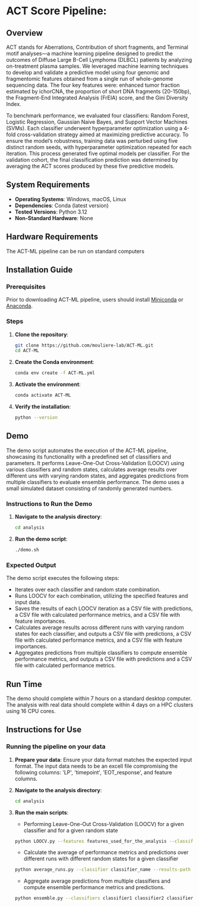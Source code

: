 # ACT Score Pipeline:

## Overview
ACT stands for Aberrations, Contribution of short fragments, and Terminal motif analyses—a machine learning pipeline designed to predict the outcomes of Diffuse Large B-Cell Lymphoma (DLBCL) patients by analyzing on-treatment plasma samples. We leveraged machine learning techniques to develop and validate a predictive model using four genomic and fragmentomic features obtained from a single run of whole-genome sequencing data. The four key features were: enhanced tumor fraction estimated by ichorCNA, the proportion of short DNA fragments (20-150bp), the Fragment-End Integrated Analysis (FrEIA) score, and the Gini Diversity Index.

To benchmark performance, we evaluated four classifiers: Random Forest, Logistic Regression, Gaussian Naive Bayes, and Support Vector Machines (SVMs). Each classifier underwent hyperparameter optimization using a 4-fold cross-validation strategy aimed at maximizing predictive accuracy. To ensure the model’s robustness, training data was perturbed using five distinct random seeds, with hyperparameter optimization repeated for each iteration. This process generated five optimal models per classifier. For the validation cohort, the final classification prediction was determined by averaging the ACT scores produced by these five predictive models.

## System Requirements

- **Operating Systems**: Windows, macOS, Linux
- **Dependencies**: Conda (latest version)
- **Tested Versions**: Python 3.12
- **Non-Standard Hardware**: None

## Hardware Requirements
The ACT-ML pipeline can be run on standard computers

## Installation Guide

### Prerequisites
Prior to downloading ACT-ML pipeline, users should install [Miniconda](https://docs.conda.io/en/latest/miniconda.html) or [Anaconda](https://docs.anaconda.com/free/anaconda/install/index.html).

### Steps

1. **Clone the repository**:
    ```sh
    git clone https://github.com/mouliere-lab/ACT-ML.git
    cd ACT-ML
    ```
2. **Create the Conda environment**:
    ```sh
    conda env create -f ACT-ML.yml
    ```

3. **Activate the environment**:
    ```sh
    conda activate ACT-ML
    ```
4. **Verify the installation**:
    ```sh
    python --version
    ```

## Demo

The demo script automates the execution of the ACT-ML pipeline, showcasing its functionality with a predefined set of classifiers and parameters. It performs Leave-One-Out Cross-Validation (LOOCV) using various classifiers and random states, calculates average results over different uns with varying random states, and aggregates predictions from multiple classifiers to evaluate ensemble performance. The demo uses a small simulated dataset consisting of randomly generated numbers.

### Instructions to Run the Demo

1. **Navigate to the analysis directory**:
    ```sh
    cd analysis
    ```

2. **Run the demo script**:
    ```sh
    ./demo.sh
    ```

### Expected Output

The demo script executes the following steps:

- Iterates over each classifier and random state combination.
- Runs LOOCV for each combination, utilizing the specified features and input data.
- Saves the results of each LOOCV iteration as a CSV file with predictions, a CSV file with calculated performance metrics, and a CSV file with feature importances.
- Calculates average results across different runs with varying random states for each classifier, and outputs a CSV file with predictions, a CSV file with calculated performance metrics, and a CSV file with feature importances.
- Aggregates predictions from multiple classifiers to compute ensemble performance metrics, and outputs a CSV file with predictions and a CSV file with calculated performance metrics.

## Run Time
The demo should complete within 7 hours on a standard desktop computer.
The analysis with real data should complete within 4 days on a HPC clusters using 16 CPU cores.

## Instructions for Use

### Running the pipeline on your data

1. **Prepare your data**: Ensure your data format matches the expected input format. The input data needs to be an excell file compromising the following columns: 'LP', 'timepoint', 'EOT_response', and feature columns.
2. **Navigate to the analysis directory**:
    ```sh
    cd analysis
    ```
3. **Run the main scripts**:
   - Performing Leave-One-Out Cross-Validation (LOOCV) for a given classifier and for a given random state
    ```sh
    python LOOCV.py --features features_used_for_the_analysis --classifier_name classifier_name --input_file_path path/to/your/data.xlsx -- path_to_save_results path/to/save/results --rs random_state --nr_jobs number_of_cores --cv number_of_cv_folds
    ```

   - Calculate the average of performance metrics and predictions over different runs with different random states for a given classifier
    ```sh
    python average_runs.py --classifier classifier_name --results-path path/to/directory/containing/results/ --rs number_of_runs_to_be_averaged
    ```  
   - Aggregate average predictions from multiple classifiers and compute ensemble performance metrics and predictions.
    ```sh
    python ensemble.py --classifiers classifier1 classifier2 classifier3 ... classifier n --classifiers-path path/to/directory/containing/classifiers/results/ --results-path path/to/save/results
    ``` 
